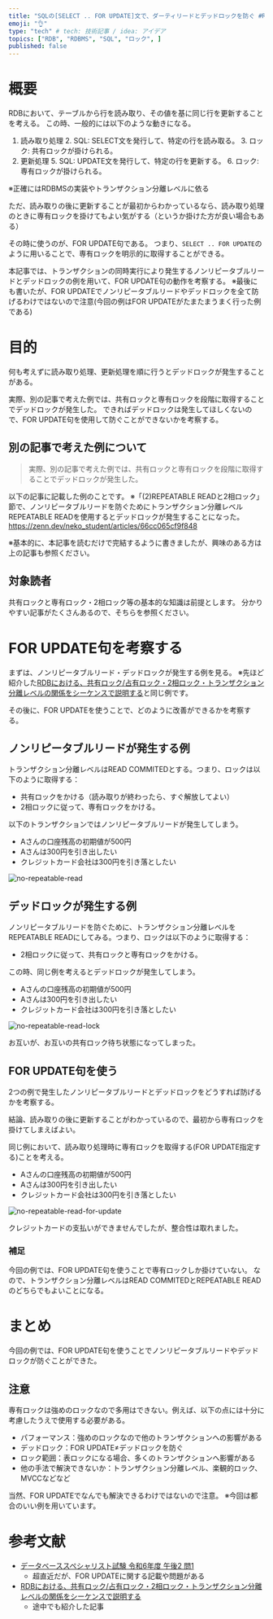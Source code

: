 ```yaml
---
title: "SQLの[SELECT .. FOR UPDATE]文で、ダーティリードとデッドロックを防ぐ #RDBMS"
emoji: "👌"
type: "tech" # tech: 技術記事 / idea: アイデア
topics: ["RDB", "RDBMS", "SQL", "ロック", ]
published: false
---
```

# 概要
RDBにおいて、テーブルから行を読み取り、その値を基に同じ行を更新することを考える。
この時、一般的には以下のような動きになる。

1. 読み取り処理
    2. SQL: SELECT文を発行して、特定の行を読み取る。
    3. ロック: 共有ロックが掛けられる。
4. 更新処理
    5. SQL: UPDATE文を発行して、特定の行を更新する。
    6. ロック: 専有ロックが掛けられる。

※正確にはRDBMSの実装やトランザクション分離レベルに依る

ただ、読み取りの後に更新することが最初からわかっているなら、読み取り処理のときに専有ロックを掛けてもよい気がする（というか掛けた方が良い場合もある）

その時に使うのが、FOR UPDATE句である。
つまり、`SELECT .. FOR UPDATE`のように用いることで、専有ロックを明示的に取得することができる。

本記事では、トランザクションの同時実行により発生するノンリピータブルリードとデッドロックの例を用いて、FOR UPDATE句の動作を考察する。
※最後にも書いたが、FOR UPDATEでノンリピータブルリードやデッドロックを全て防げるわけではないので注意(今回の例はFOR UPDATEがたまたまうまく行った例である)

# 目的
何も考えずに読み取り処理、更新処理を順に行うとデッドロックが発生することがある。

実際、別の記事で考えた例では、共有ロックと専有ロックを段階に取得することでデッドロックが発生した。
できればデッドロックは発生してほしくないので、FOR UPDATE句を使用して防ぐことができないかを考察する。

## 別の記事で考えた例について
> 実際、別の記事で考えた例では、共有ロックと専有ロックを段階に取得することでデッドロックが発生した。

以下の記事に記載した例のことです。
※「(2)REPEATABLE READと2相ロック」節で、ノンリピータブルリードを防ぐためにトランザクション分離レベルREPEATABLE READを使用するとデッドロックが発生することになった。
https://zenn.dev/neko_student/articles/66cc065cf9f848

※基本的に、本記事を読むだけで完結するように書きましたが、興味のある方は上の記事も参照ください。

## 対象読者
共有ロックと専有ロック・2相ロック等の基本的な知識は前提とします。
分かりやすい記事がたくさんあるので、そちらを参照ください。

# FOR UPDATE句を考察する
まずは、ノンリピータブルリード・デッドロックが発生する例を見る。
※先ほど紹介した[RDBにおける、共有ロック/占有ロック・2相ロック・トランザクション分離レベルの関係をシーケンスで説明する](https://zenn.dev/neko_student/articles/66cc065cf9f848)と同じ例です。

その後に、FOR UPDATEを使うことで、どのように改善ができるかを考察する。
## ノンリピータブルリードが発生する例
トランザクション分離レベルはREAD COMMITEDとする。つまり、ロックは以下のように取得する：
- 共有ロックをかける（読み取りが終わったら、すぐ解放してよい）
- 2相ロックに従って、専有ロックをかける。

以下のトランザクションではノンリピータブルリードが発生してしまう。

- Aさんの口座残高の初期値が500円
- Aさんは300円を引き出したい
- クレジットカード会社は300円を引き落としたい

![no-repeatable-read](/images/no-repeatable-read.png)

## デッドロックが発生する例
ノンリピータブルリードを防ぐために、トランザクション分離レベルをREPEATABLE READにしてみる。つまり、ロックは以下のように取得する：
- 2相ロックに従って、共有ロックと専有ロックをかける。

この時、同じ例を考えるとデッドロックが発生してしまう。

- Aさんの口座残高の初期値が500円
- Aさんは300円を引き出したい
- クレジットカード会社は300円を引き落としたい


![no-repeatable-read-lock](/images/no-repeatable-read-lock.png)

お互いが、お互いの共有ロック待ち状態になってしまった。

## FOR UPDATE句を使う
2つの例で発生したノンリピータブルリードとデッドロックをどうすれば防げるかを考察する。

結論、読み取りの後に更新することがわかっているので、最初から専有ロックを掛けてしまえばよい。

同じ例において、読み取り処理時に専有ロックを取得する(FOR UPDATE指定する)ことを考える。
- Aさんの口座残高の初期値が500円
- Aさんは300円を引き出したい
- クレジットカード会社は300円を引き落としたい

![no-repeatable-read-for-update](/images/no-repeatable-read-for-update.png)

クレジットカードの支払いができませんでしたが、整合性は取れました。

### 補足
今回の例では、FOR UPDATE句を使うことで専有ロックしか掛けていない。
なので、トランザクション分離レベルはREAD COMMITEDとREPEATABLE READのどちらでもよいことになる。

# まとめ
今回の例では、FOR UPDATE句を使うことでノンリピータブルリードやデッドロックが防ぐことができた。

## 注意
専有ロックは強めのロックなので多用はできない。例えば、以下の点には十分に考慮したうえで使用する必要がある。
- パフォーマンス：強めのロックなので他のトランザクションへの影響がある
- デッドロック：FOR UPDATE≠デッドロックを防ぐ
- ロック範囲：表ロックになる場合、多くのトランザクションへ影響がある
- 他の手法で解決できないか：トランザクション分離レベル、楽観的ロック、MVCCなどなど

当然、FOR UPDATEでなんでも解決できるわけではないので注意。
※今回は都合のいい例を用いています。

# 参考文献
- [データベーススペシャリスト試験 令和6年度 午後2 問1](https://www.ipa.go.jp/shiken/mondai-kaiotu/m42obm000000afqx-att/2024r06a_db_pm2_qs.pdf)
  - 超直近だが、FOR UPDATEに関する記載や問題がある
- [RDBにおける、共有ロック/占有ロック・2相ロック・トランザクション分離レベルの関係をシーケンスで説明する](https://zenn.dev/neko_student/articles/66cc065cf9f848)
  - 途中でも紹介した記事